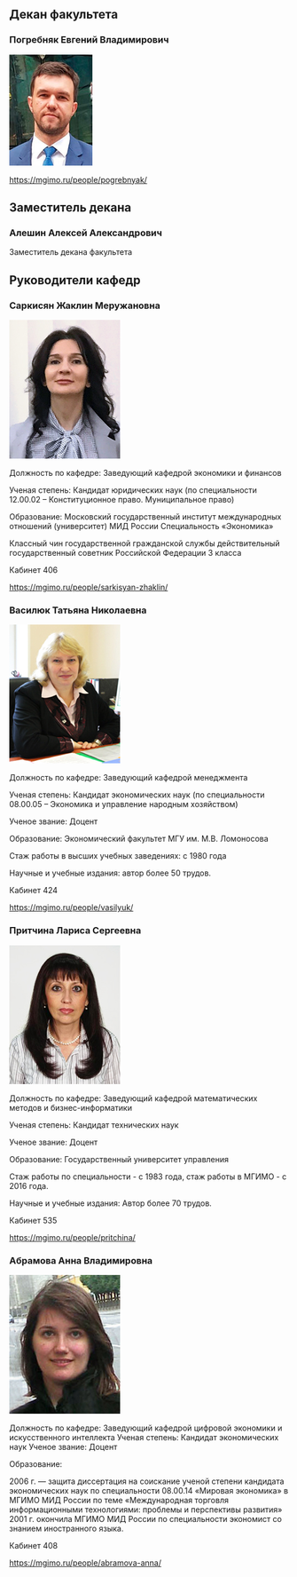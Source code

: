 ## Декан факультета

### Погребняк Евгений Владимирович

![](img/pogrebnyak.jpg)

https://mgimo.ru/people/pogrebnyak/

## Заместитель декана

### Алешин Алексей Александрович

Заместитель декана факультета

## Руководители кафедр

### Саркисян Жаклин Меружановна

![](img/sarkisyan_jm.jpg)

Должность по кафедре: Заведующий кафедрой экономики и финансов

Ученая степень: Кандидат юридических наук (по специальности 12.00.02 – Конституционное право. Муниципальное право)

Образование: Московский государственный институт международных отношений (университет) МИД России
Специальность «Экономика»

Классный чин государственной гражданской службы действительный государственный советник Российской Федерации 3 класса

Кабинет 406

https://mgimo.ru/people/sarkisyan-zhaklin/

### Василюк Татьяна Николаевна

![](img/vasiluk_tn.jpg)


Должность по кафедре: Заведующий кафедрой менеджмента

Ученая степень: Кандидат экономических наук (по специальности 08.00.05 – Экономика и управление народным хозяйством)

Ученое звание: Доцент

Образование: Экономический факультет МГУ им. М.В. Ломоносова

Стаж работы в высших учебных заведениях: с 1980 года

Научные и учебные издания: автор более 50 трудов.

Кабинет 424

https://mgimo.ru/people/vasilyuk/


### Притчина Лариса Сергеевна

![](img/prichtina_ls.jpg)

Должность по кафедре: Заведующий кафедрой математических методов и бизнес-информатики

Ученая степень: Кандидат технических наук

Ученое звание: Доцент

Образование: Государственный университет управления

Стаж работы по специальности - с 1983 года, стаж работы в МГИМО - с 2016 года.

Научные и учебные издания: Автор более 70 трудов.

Кабинет 535

https://mgimo.ru/people/pritchina/

### Абрамова Анна Владимировна

![](img/abramova_av.jpg)

Должность по кафедре: Заведующий кафедрой цифровой экономики и искусственного интеллекта
Ученая степень: Кандидат экономических наук
Ученое звание: Доцент

Образование: 

2006 г. — защита диссертация на соискание ученой степени кандидата экономических наук по специальности 08.00.14 «Мировая экономика» в МГИМО МИД России по теме «Международная торговля информационными технологиями: проблемы и перспективы развития»
2001 г. окончила МГИМО МИД России по специальности экономист со знанием иностранного языка.

Кабинет 408

https://mgimo.ru/people/abramova-anna/